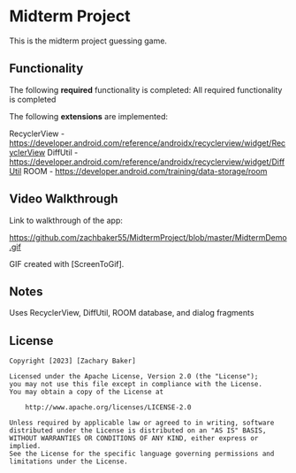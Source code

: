 # Midterm Project

This is the midterm project guessing game. 

## Functionality 

The following **required** functionality is completed:
All required functionality is completed

The following **extensions** are implemented:

RecyclerView - https://developer.android.com/reference/androidx/recyclerview/widget/RecyclerView
DiffUtil - https://developer.android.com/reference/androidx/recyclerview/widget/DiffUtil
ROOM - https://developer.android.com/training/data-storage/room

## Video Walkthrough

Link to walkthrough of the app:

https://github.com/zachbaker55/MidtermProject/blob/master/MidtermDemo.gif

GIF created with [ScreenToGif].

## Notes

Uses RecyclerView, DiffUtil, ROOM database, and dialog fragments

## License

    Copyright [2023] [Zachary Baker]

    Licensed under the Apache License, Version 2.0 (the "License");
    you may not use this file except in compliance with the License.
    You may obtain a copy of the License at

        http://www.apache.org/licenses/LICENSE-2.0

    Unless required by applicable law or agreed to in writing, software
    distributed under the License is distributed on an "AS IS" BASIS,
    WITHOUT WARRANTIES OR CONDITIONS OF ANY KIND, either express or implied.
    See the License for the specific language governing permissions and
    limitations under the License.
